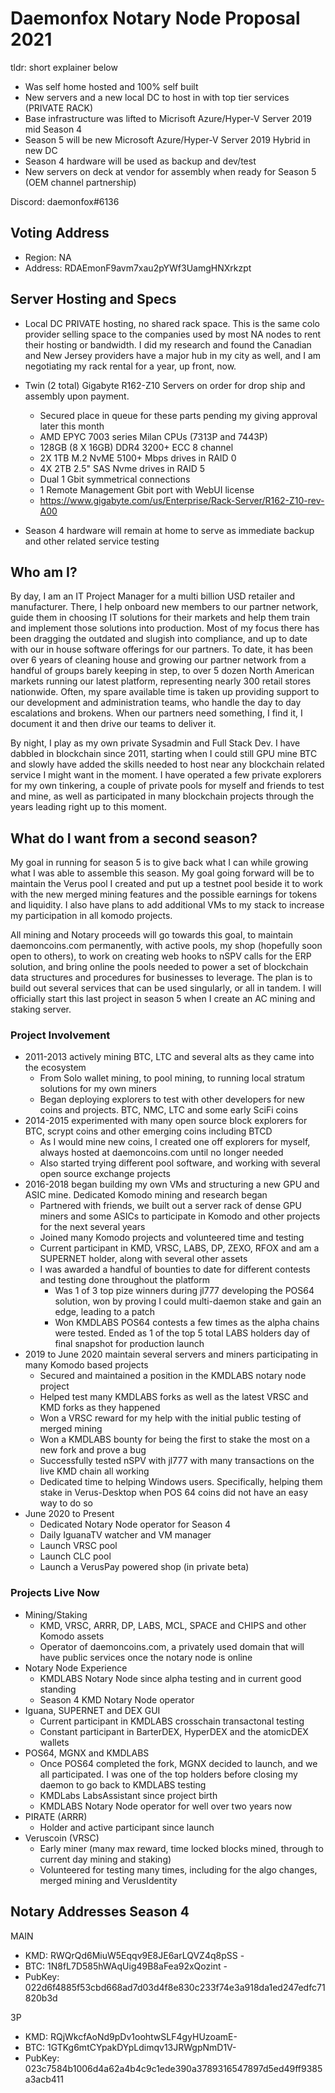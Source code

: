 # Daemonfox Notary Node Proposal 2021

tldr: short explainer below

- Was self home hosted and 100% self built
- New servers and a new local DC to host in with top tier services (PRIVATE RACK)
- Base infrastructure was lifted to Micrisoft Azure/Hyper-V Server 2019 mid Season 4
- Season 5 will be new Microsoft Azure/Hyper-V Server 2019 Hybrid in new DC
- Season 4 hardware will be used as backup and dev/test
- New servers on deck at vendor for assembly when ready for Season 5 (OEM channel partnership)

Discord: daemonfox#6136

## Voting Address
- Region: NA
- Address: RDAEmonF9avm7xau2pYWf3UamgHNXrkzpt

## Server Hosting and Specs

- Local DC PRIVATE hosting, no shared rack space. This is the same colo provider selling space to the companies used by most NA nodes to rent their hosting or bandwidth. I did my research and found the Canadian and New Jersey providers have a major hub in my city as well, and I am negotiating my rack rental for a year, up front, now.

- Twin (2 total) Gigabyte R162-Z10 Servers on order for drop ship and assembly upon payment.
	- Secured place in queue for these parts pending my giving approval later this month
	- AMD EPYC 7003 series Milan CPUs (7313P and 7443P)
	- 128GB (8 X 16GB) DDR4 3200+ ECC 8 channel
	- 2X 1TB M.2 NvME 5100+ Mbps drives in RAID 0
	- 4X 2TB 2.5" SAS Nvme drives in RAID 5
	- Dual 1 Gbit symmetrical connections
	- 1 Remote Management Gbit port with WebUI license
	- https://www.gigabyte.com/us/Enterprise/Rack-Server/R162-Z10-rev-A00

- Season 4 hardware will remain at home to serve as immediate backup and other related service testing

## Who am I?
By day, I am an IT Project Manager for a multi billion USD retailer and manufacturer. There, I help onboard new members to our partner network, guide them in choosing IT solutions for their markets and help them train and implement those solutions into production. Most of my focus there has been dragging the outdated and slugish into compliance, and up to date with our in house software offerings for our partners. To date, it has been over 6 years of cleaning house and growing our partner network from a handful of groups barely keeping in step, to over 5 dozen North American markets running our latest platform, representing nearly 300 retail stores nationwide. Often, my spare available time is taken up providing support to our development and administration teams, who handle the day to day escalations and brokens. When our partners need something, I find it, I document it and then drive our teams to deliver it.

By night, I play as my own private Sysadmin and Full Stack Dev. I have dabbled in blockchain since 2011, starting when I could still GPU mine BTC and slowly have added the skills needed to host near any blockchain related service I might want in the moment. I have operated a few private explorers for my own tinkering, a couple of private pools for myself and friends to test and mine, as well as participated in many blockchain projects through the years leading right up to this moment.

## What do I want from a second season?
My goal in running for season 5 is to give back what I can while growing what I was able to assemble this season. My goal going forward will be to maintain the Verus pool I created and put up a testnet pool beside it to work with the new merged mining features and the possible earnings for tokens and liquidity. I also have plans to add additional VMs to my stack to increase my participation in all komodo projects.

All mining and Notary proceeds will go towards this goal, to maintain daemoncoins.com permanently, with active pools, my shop (hopefully soon open to others), to work on creating web hooks to nSPV calls for the ERP solution, and bring online the pools needed to power a set of blockchain data structures and procedures for businesses to leverage. The plan is to build out several services that can be used singularly, or all in tandem. I will officially start this last project in season 5 when I create an AC mining and staking server.

### Project Involvement
  - 2011-2013 actively mining BTC, LTC and several alts as they came into the ecosystem
    - From Solo wallet mining, to pool mining, to running local stratum solutions for my own miners
    - Began deploying explorers to test with other developers for new coins and projects. BTC, NMC, LTC and some early SciFi coins
  - 2014-2015 experimented with many open source block explorers for BTC, scrypt coins and other emerging coins including BTCD
    - As I would mine new coins, I created one off explorers for myself, always hosted at daemoncoins.com until no longer needed
    - Also started trying different pool software, and working with several open source exchange projects
  - 2016-2018 began building my own VMs and structuring a new GPU and ASIC mine. Dedicated Komodo mining and research began
    - Partnered with friends, we built out a server rack of dense GPU miners and some ASICs to participate in Komodo and other projects for the next several years
    - Joined many Komodo projects and volunteered time and testing
    - Current participant in KMD, VRSC, LABS, DP, ZEXO, RFOX and am a SUPERNET holder, along with several other assets
    - I was awarded a handful of bounties to date for different contests and testing done throughout the platform
	    - Was 1 of 3 top pize winners during jl777 developing the POS64 solution, won by proving I could multi-daemon stake and gain an edge, leading to a patch
	    - Won KMDLABS POS64 contests a few times as the alpha chains were tested. Ended as 1 of the top 5 total LABS holders day of final snapshot for production launch
  - 2019 to June 2020 maintain several servers and miners participating in many Komodo based projects
    - Secured and maintained a position in the KMDLABS notary node project
    - Helped test many KMDLABS forks as well as the latest VRSC and KMD forks as they happened
    - Won a VRSC reward for my help with the initial public testing of merged mining
    - Won a KMDLABS bounty for being the first to stake the most on a new fork and prove a bug
    - Successfully tested nSPV with jl777 with many transactions on the live KMD chain all working
    - Dedicated time to helping Windows users. Specifically, helping them stake in Verus-Desktop when POS 64 coins did not have an easy way to do so
  - June 2020 to Present
    - Dedicated Notary Node operator for Season 4
    - Daily IguanaTV watcher and VM manager
    - Launch VRSC pool
    - Launch CLC pool
    - Launch a VerusPay powered shop (in private beta)

### Projects Live Now
  - Mining/Staking
    - KMD, VRSC, ARRR, DP, LABS, MCL, SPACE and CHIPS and other Komodo assets
    - Operator of daemoncoins.com, a privately used domain that will have public services once the notary node is online
  - Notary Node Experience
	- KMDLABS Notary Node since alpha testing and in current good standing
	- Season 4 KMD Notary Node operator
  - Iguana, SUPERNET and DEX GUI
    - Current participant in KMDLABS crosschain transactonal testing
    - Constant participant in BarterDEX, HyperDEX and the atomicDEX wallets
  - POS64, MGNX and KMDLABS
    - Once POS64 completed the fork, MGNX decided to launch, and we all participated. I was one of the top holders before closing my daemon to go back to KMDLABS testing
	- KMDLabs LabsAssistant since project birth
    - KMDLABS Notary Node operator for well over two years now
  - PIRATE (ARRR)
    - Holder and active participant since launch
  - Veruscoin (VRSC)
	- Early miner (many max reward, time locked blocks mined, through to current day mining and staking)
	- Volunteered for testing many times, including for the algo changes, merged mining and VerusIdentity

## Notary Addresses Season 4

MAIN
   - KMD: RWQrQd6MiuW5Eqqv9E8JE6arLQVZ4q8pSS                 -
   - BTC: 1N8fL7D585hWAqUig49B8aFea92xQozint                 -
   - PubKey: 022d6f4885f53cbd668ad7d03d4f8e830c233f74e3a918da1ed247edfc71820b3d

3P
   - KMD: RQjWkcfAoNd9pDv1oohtwSLF4gyHUzoamE-
   - BTC: 1GTKg6mtCYpakDYpLdimqv13JRWgpNmD1V-
   - PubKey: 023c7584b1006d4a62a4b4c9c1ede390a3789316547897d5ed49ff9385a3acb411
